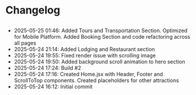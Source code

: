 # Changelog
## 
- 2025-05-25 01:46: Added Tours and Transportation Section. Optimized for Mobile Platform. Added Booking Section and code refactoring across all pages
- 2025-05-24 21:14: Added Lodging and Restaurant section
- 2025-05-24 19:55: Fixed render issue with scrolling image
- 2025-05-24 19:50: Added background scroll animation to hero section
- 2025-05-24 17:24: Build #2
- 2025-05-24 17:16: Created Home.jsx with Header, Footer and ScrollToTop components. Created placeholders for other attractions
- 2025-05-24 16:12: Initial commit

